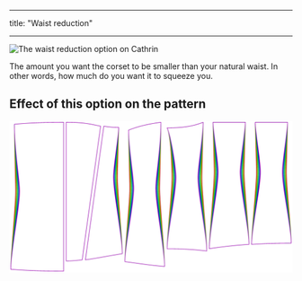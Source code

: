 ***

title: "Waist reduction"

***

![The waist reduction option on Cathrin](./waistreduction.svg)

The amount you want the corset to be smaller than your natural waist. In other words, how much do you want it to squeeze you.

## Effect of this option on the pattern

![This image shows the effect of this option by superimposing several variants that have a different value for this option](cathrin_waistreduction_sample.svg "Effect of this option on the pattern")
